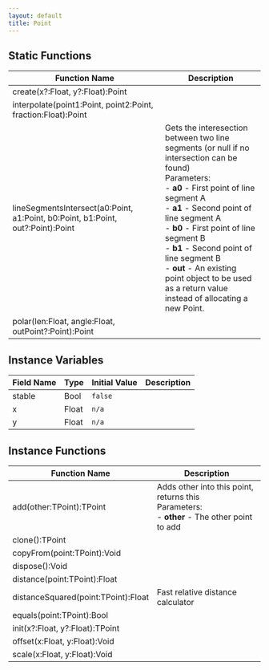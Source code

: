 ```yaml
---
layout: default
title: Point
---
```


## Static Functions

| Function Name | Description |
| --------------- | ------------- |
| create(x?:Float, y?:Float):Point |  |
| interpolate(point1:Point, point2:Point, fraction:Float):Point |  |
| lineSegmentsIntersect(a0:Point, a1:Point, b0:Point, b1:Point, out?:Point):Point | Gets the interesection between two line segments (or null if no intersection can be found)<br>Parameters:<br>- **a0** - First point of line segment A<br>- **a1** - Second point of line segment A<br>- **b0** - First point of line segment B<br>- **b1** - Second point of line segment B<br>- **out** - An existing point object to be used as a return value instead of allocating a new Point. |
| polar(len:Float, angle:Float, outPoint?:Point):Point |  |


## Instance Variables

| Field Name | Type | Initial Value | Description |
| ------------ | ------ | --------------- | ------------- |
| stable | Bool | `false` |  |
| x | Float | `n/a` |  |
| y | Float | `n/a` |  |


## Instance Functions

| Function Name | Description |
| --------------- | ------------- |
| add(other:TPoint):TPoint | Adds other into this point, returns this<br>Parameters:<br>- **other** - The other point to add |
| clone():TPoint |  |
| copyFrom(point:TPoint):Void |  |
| dispose():Void |  |
| distance(point:TPoint):Float |  |
| distanceSquared(point:TPoint):Float | Fast relative distance calculator |
| equals(point:TPoint):Bool |  |
| init(x?:Float, y?:Float):TPoint |  |
| offset(x:Float, y:Float):Void |  |
| scale(x:Float, y:Float):Void |  |
